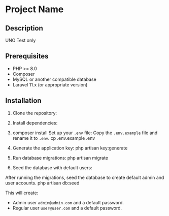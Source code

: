 
# Project Name

## Description

UNO Test only 

## Prerequisites

- PHP >= 8.0
- Composer
- MySQL or another compatible database
- Laravel 11.x (or appropriate version)

## Installation

1. Clone the repository:
2. Install dependencies:
3. composer install Set up your `.env` file:
Copy the `.env.example` file and rename it to `.env`.
cp .env.example .env
4. Generate the application key:
php artisan key:generate
5. Run database migrations:
php artisan migrate

6. Seed the database with default users:

After running the migrations, seed the database to create default admin and user accounts.
php artisan db:seed

This will create:
- Admin user `admin@admin.com` and a default password.
- Regular user `user@user.com` and a default password.

